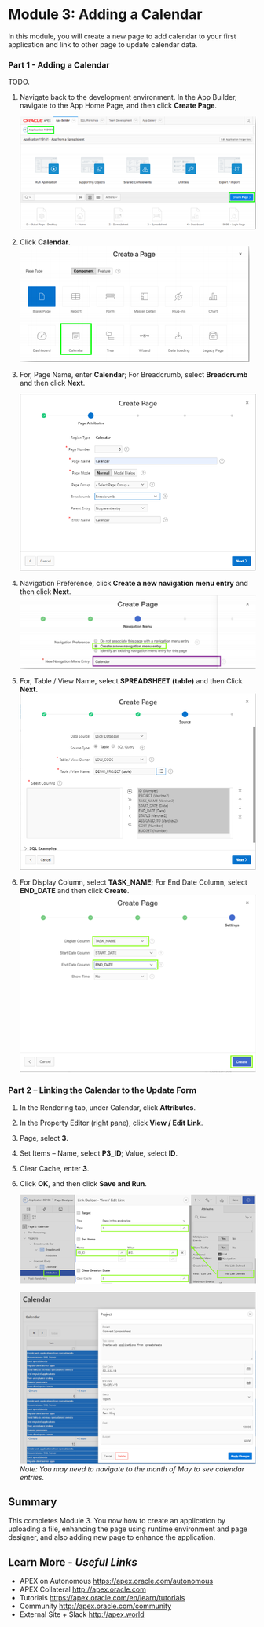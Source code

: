 # Module 3: Adding a Calendar
In this module, you will create a new page to add calendar to your first application and link to other page to update calendar data.
### **Part 1** - Adding a Calendar
TODO.
1. Navigate back to the development environment. In the App Builder, navigate to the App Home Page, and then click **Create Page**.

    ![](images/3/create-page.png)

2. Click **Calendar**.
    ![](images/3/calendar.png)

3. For, Page Name, enter **Calendar**; For Breadcrumb, select **Breadcrumb** and then click **Next**.  

    ![](images/3/new-create-page.png)

4. Navigation Preference, click **Create a new navigation menu entry** and then click **Next**. 
    ![](images/3/create-a-new-navigation-menu.png) 
5. For, Table / View Name, select **SPREADSHEET (table)** and then Click **Next**.  
    ![](images/3/new-calendar-page.png)
6. For Display Column, select **TASK_NAME**; For End Date Column, select **END_DATE** and then click **Create**.  
    ![](images/3/click-create.png)

### **Part 2** – Linking the Calendar to the Update Form

1. In the Rendering tab, under Calendar, click **Attributes**.
2. In the Property Editor (right pane), click **View / Edit Link**.
3. Page, select **3**.
4. Set Items – Name, select **P3_ID**; Value, select **ID**.
5. Clear Cache, enter **3**.
6. Click **OK**, and then click **Save and Run**.

    ![](images/3/update-form.png)

    ![](images/3/updated-form-display.png)  
    *Note: You may need to navigate to the month of May to see calendar entries.*

## Summary

This completes Module 3. You now how to create an application by uploading a file, enhancing the page using runtime environment and page designer, and also adding new page to enhance the application.

## **Learn More** - *Useful Links*

- APEX on Autonomous  https://apex.oracle.com/autonomous
- APEX Collateral  http://apex.oracle.com
- Tutorials  https://apex.oracle.com/en/learn/tutorials
- Community  http://apex.oracle.com/community
- External Site + Slack  http://apex.world
